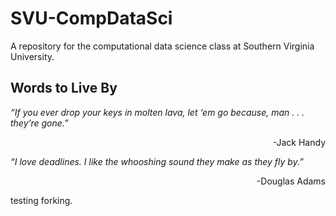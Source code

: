 # SVU-CompDataSci
A repository for the computational data science class at Southern Virginia University.

## Words to Live By

_“If you ever drop your keys in molten lava, let ‘em go because, man . . . they’re gone.”_
<p align=right> -Jack Handy </p> 


_“I love deadlines. I like the whooshing sound they make as they fly by.”_
<p align=right> -Douglas Adams </p>

testing forking.
